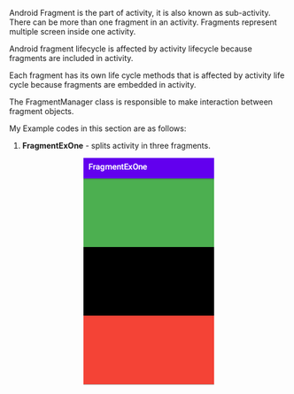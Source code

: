 Android Fragment is the part of activity, it is also known as sub-activity. There can be more than one fragment in an activity. Fragments represent multiple screen inside one activity.

Android fragment lifecycle is affected by activity lifecycle because fragments are included in activity.

Each fragment has its own life cycle methods that is affected by activity life cycle because fragments are embedded in activity.

The FragmentManager class is responsible to make interaction between fragment objects.

My Example codes in this section are as follows:

1. **FragmentExOne** - splits activity in three fragments.

  <p align="center">
  <img src="FragmentExOne.PNG" alt="FragmentExOne" />
  </p>
